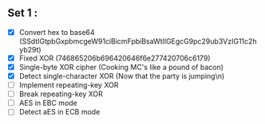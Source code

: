 ## Set 1 :
- [x] Convert hex to base64 (SSdtIGtpbGxpbmcgeW91ciBicmFpbiBsaWtlIGEgcG9pc29ub3VzIG11c2hyb29t)
- [x] Fixed XOR (746865206b696420646f6e277420706c6179)
- [x] Single-byte XOR cipher (Cooking MC's like a pound of bacon)
- [x] Detect single-character XOR (Now that the party is jumping\n)
- [ ] Implement repeating-key XOR
- [ ] Break repeating-key XOR
- [ ] AES in EBC mode
- [ ] Detect aES in ECB mode
